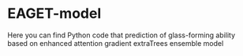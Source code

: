 # EAGET-model
Here you can find Python code that prediction of glass-forming ability based on enhanced attention gradient extraTrees ensemble model
